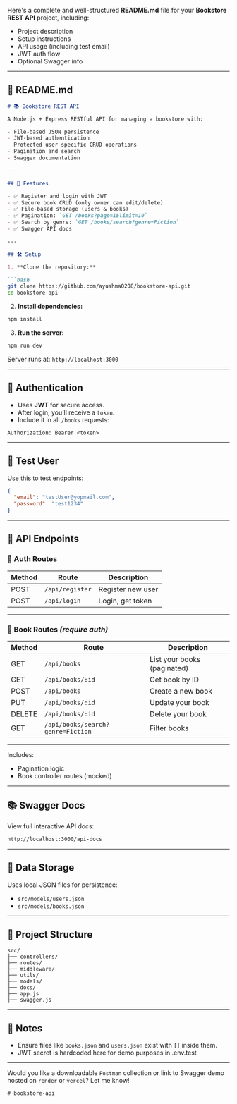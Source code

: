 Here's a complete and well-structured **README.md** file for your **Bookstore REST API** project, including:

* Project description
* Setup instructions
* API usage (including test email)
* JWT auth flow
* Optional Swagger info

---

## 📄 README.md

````markdown
# 📚 Bookstore REST API

A Node.js + Express RESTful API for managing a bookstore with:

- File-based JSON persistence
- JWT-based authentication
- Protected user-specific CRUD operations
- Pagination and search
- Swagger documentation

---

## 🚀 Features

- ✅ Register and login with JWT
- ✅ Secure book CRUD (only owner can edit/delete)
- ✅ File-based storage (users & books)
- ✅ Pagination: `GET /books?page=1&limit=10`
- ✅ Search by genre: `GET /books/search?genre=Fiction`
- ✅ Swagger API docs

---

## 🛠️ Setup

1. **Clone the repository:**

```bash
git clone https://github.com/ayushma0208/bookstore-api.git
cd bookstore-api
````

2. **Install dependencies:**

```bash
npm install
```

3. **Run the server:**

```bash
npm run dev
```

Server runs at: `http://localhost:3000`

---

## 🔐 Authentication

* Uses **JWT** for secure access.
* After login, you’ll receive a `token`.
* Include it in all `/books` requests:

```
Authorization: Bearer <token>
```

---

## 🧪 Test User

Use this to test endpoints:

```json
{
  "email": "testUser@yopmail.com",
  "password": "test1234"
}
```

---

## 🧾 API Endpoints

### 📌 Auth Routes

| Method | Route           | Description       |
| ------ | --------------- | ----------------- |
| POST   | `/api/register` | Register new user |
| POST   | `/api/login`    | Login, get token  |

---

### 📘 Book Routes *(require auth)*

| Method | Route                             | Description                 |
| ------ | --------------------------------- | --------------------------- |
| GET    | `/api/books`                      | List your books (paginated) |
| GET    | `/api/books/:id`                  | Get book by ID              |
| POST   | `/api/books`                      | Create a new book           |
| PUT    | `/api/books/:id`                  | Update your book            |
| DELETE | `/api/books/:id`                  | Delete your book            |
| GET    | `/api/books/search?genre=Fiction` | Filter books                |

---

Includes:

* Pagination logic
* Book controller routes (mocked)

---

## 📚 Swagger Docs

View full interactive API docs:

```bash
http://localhost:3000/api-docs
```

---

## 📂 Data Storage

Uses local JSON files for persistence:

* `src/models/users.json`
* `src/models/books.json`

---

## 📄 Project Structure

```
src/
├── controllers/
├── routes/
├── middleware/
├── utils/
├── models/
├── docs/
├── app.js
├── swagger.js
```

---

## 📌 Notes

* Ensure files like `books.json` and `users.json` exist with `[]` inside them.
* JWT secret is hardcoded here for demo purposes in .env.test 

---

Would you like a downloadable `Postman` collection or link to Swagger demo hosted on `render` or `vercel`? Let me know!
```
# bookstore-api
